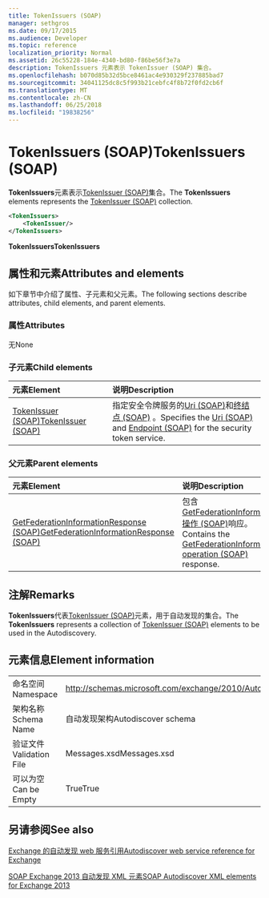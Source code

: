 ```yaml
---
title: TokenIssuers (SOAP)
manager: sethgros
ms.date: 09/17/2015
ms.audience: Developer
ms.topic: reference
localization_priority: Normal
ms.assetid: 26c55228-184e-4340-bd80-f86be56f3e7a
description: TokenIssuers 元素表示 TokenIssuer (SOAP) 集合。
ms.openlocfilehash: b070d85b32d5bce8461ac4e930329f237885bad7
ms.sourcegitcommit: 34041125dc8c5f993b21cebfc4f8b72f0fd2cb6f
ms.translationtype: MT
ms.contentlocale: zh-CN
ms.lasthandoff: 06/25/2018
ms.locfileid: "19838256"
---
```

# <a name="tokenissuers-soap"></a><span data-ttu-id="b249c-103">TokenIssuers (SOAP)</span><span class="sxs-lookup"><span data-stu-id="b249c-103">TokenIssuers (SOAP)</span></span>

<span data-ttu-id="b249c-104">**TokenIssuers**元素表示[TokenIssuer (SOAP)](tokenissuer-soap.md)集合。</span><span class="sxs-lookup"><span data-stu-id="b249c-104">The **TokenIssuers** elements represents the [TokenIssuer (SOAP)](tokenissuer-soap.md) collection.</span></span> 
  
```XML
<TokenIssuers>
    <TokenIssuer/>
</TokenIssuers>
```

 <span data-ttu-id="b249c-105">**TokenIssuers**</span><span class="sxs-lookup"><span data-stu-id="b249c-105">**TokenIssuers**</span></span>
## <a name="attributes-and-elements"></a><span data-ttu-id="b249c-106">属性和元素</span><span class="sxs-lookup"><span data-stu-id="b249c-106">Attributes and elements</span></span>

<span data-ttu-id="b249c-107">如下章节中介绍了属性、子元素和父元素。</span><span class="sxs-lookup"><span data-stu-id="b249c-107">The following sections describe attributes, child elements, and parent elements.</span></span>
  
### <a name="attributes"></a><span data-ttu-id="b249c-108">属性</span><span class="sxs-lookup"><span data-stu-id="b249c-108">Attributes</span></span>

<span data-ttu-id="b249c-109">无</span><span class="sxs-lookup"><span data-stu-id="b249c-109">None</span></span>
  
### <a name="child-elements"></a><span data-ttu-id="b249c-110">子元素</span><span class="sxs-lookup"><span data-stu-id="b249c-110">Child elements</span></span>

|<span data-ttu-id="b249c-111">**元素**</span><span class="sxs-lookup"><span data-stu-id="b249c-111">**Element**</span></span>|<span data-ttu-id="b249c-112">**说明**</span><span class="sxs-lookup"><span data-stu-id="b249c-112">**Description**</span></span>|
|:-----|:-----|
|[<span data-ttu-id="b249c-113">TokenIssuer (SOAP)</span><span class="sxs-lookup"><span data-stu-id="b249c-113">TokenIssuer (SOAP)</span></span>](tokenissuer-soap.md) <br/> |<span data-ttu-id="b249c-114">指定安全令牌服务的[Uri (SOAP)](uri-soap.md)和[终结点 (SOAP)](endpoint-soap.md) 。</span><span class="sxs-lookup"><span data-stu-id="b249c-114">Specifies the [Uri (SOAP)](uri-soap.md) and [Endpoint (SOAP)](endpoint-soap.md) for the security token service.</span></span>  <br/> |
   
### <a name="parent-elements"></a><span data-ttu-id="b249c-115">父元素</span><span class="sxs-lookup"><span data-stu-id="b249c-115">Parent elements</span></span>

|<span data-ttu-id="b249c-116">**元素**</span><span class="sxs-lookup"><span data-stu-id="b249c-116">**Element**</span></span>|<span data-ttu-id="b249c-117">**说明**</span><span class="sxs-lookup"><span data-stu-id="b249c-117">**Description**</span></span>|
|:-----|:-----|
|[<span data-ttu-id="b249c-118">GetFederationInformationResponse (SOAP)</span><span class="sxs-lookup"><span data-stu-id="b249c-118">GetFederationInformationResponse (SOAP)</span></span>](getfederationinformationresponse-soap.md) <br/> |<span data-ttu-id="b249c-119">包含[GetFederationInformation 操作 (SOAP)](getfederationinformation-operation-soap.md)响应。</span><span class="sxs-lookup"><span data-stu-id="b249c-119">Contains the [GetFederationInformation operation (SOAP)](getfederationinformation-operation-soap.md) response.</span></span>  <br/> |
   
## <a name="remarks"></a><span data-ttu-id="b249c-120">注解</span><span class="sxs-lookup"><span data-stu-id="b249c-120">Remarks</span></span>

<span data-ttu-id="b249c-121">**TokenIssuers**代表[TokenIssuer (SOAP)](tokenissuer-soap.md)元素，用于自动发现的集合。</span><span class="sxs-lookup"><span data-stu-id="b249c-121">The **TokenIssuers** represents a collection of [TokenIssuer (SOAP)](tokenissuer-soap.md) elements to be used in the Autodiscovery.</span></span> 
  
## <a name="element-information"></a><span data-ttu-id="b249c-122">元素信息</span><span class="sxs-lookup"><span data-stu-id="b249c-122">Element information</span></span>

|||
|:-----|:-----|
|<span data-ttu-id="b249c-123">命名空间</span><span class="sxs-lookup"><span data-stu-id="b249c-123">Namespace</span></span>  <br/> |http://schemas.microsoft.com/exchange/2010/Autodiscover  <br/> |
|<span data-ttu-id="b249c-124">架构名称</span><span class="sxs-lookup"><span data-stu-id="b249c-124">Schema Name</span></span>  <br/> |<span data-ttu-id="b249c-125">自动发现架构</span><span class="sxs-lookup"><span data-stu-id="b249c-125">Autodiscover schema</span></span>  <br/> |
|<span data-ttu-id="b249c-126">验证文件</span><span class="sxs-lookup"><span data-stu-id="b249c-126">Validation File</span></span>  <br/> |<span data-ttu-id="b249c-127">Messages.xsd</span><span class="sxs-lookup"><span data-stu-id="b249c-127">Messages.xsd</span></span>  <br/> |
|<span data-ttu-id="b249c-128">可以为空</span><span class="sxs-lookup"><span data-stu-id="b249c-128">Can be Empty</span></span>  <br/> |<span data-ttu-id="b249c-129">True</span><span class="sxs-lookup"><span data-stu-id="b249c-129">True</span></span>  <br/> |
   
## <a name="see-also"></a><span data-ttu-id="b249c-130">另请参阅</span><span class="sxs-lookup"><span data-stu-id="b249c-130">See also</span></span>



[<span data-ttu-id="b249c-131">Exchange 的自动发现 web 服务引用</span><span class="sxs-lookup"><span data-stu-id="b249c-131">Autodiscover web service reference for Exchange</span></span>](autodiscover-web-service-reference-for-exchange.md)
  
[<span data-ttu-id="b249c-132">SOAP Exchange 2013 自动发现 XML 元素</span><span class="sxs-lookup"><span data-stu-id="b249c-132">SOAP Autodiscover XML elements for Exchange 2013</span></span>](soap-autodiscover-xml-elements-for-exchange-2013.md)

